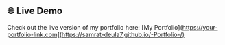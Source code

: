 ## 🌐 Live Demo

Check out the live version of my portfolio here: [My Portfolio](https://your-portfolio-link.com](https://samrat-deula7.github.io/-Portfolio-/)
